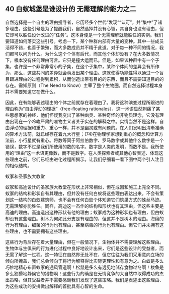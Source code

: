 ## 40 白蚁城堡是谁设计的 无需理解的能力之二

自然选择是一个自主的理由搜寻者，它历经多个世代“发现”“认可”，并“集中”了诸多理由。这些引号是为了提醒我们，自然选择并没有心智，其自身也没有理由，但它却可以胜任设计改进的“任务”。这本身便是一个无需理解就能胜任的实例。我们要知道如何落实这些引号。考虑一下，某个种群内部有大量的变种。其中一些成员活得不错，也善于繁殖，而大多数成员并不精于此道。对于每一种不同的情况，我们都可以问为什么。为什么这个个体有后代，而其他个体却没有？在大多数情况下，根本没有任何理由可言。它只是撞大运而已。但是，如果该种群中有一个子集，也许是一个非常非常小的子集，在这个子集中，某种个体间的差异会有所作为，那么，这些共同的差异就会萌发出某个理由。这就使得功能性得以通过一个盲目跟进理由的过程得到累积，从而创造出带有目的的东西，而且不需要知道目的的存在。需知原则（The Need to Know）主宰了整个生物圈，而自然选择过程本身并不需要知道它在做什么。

因此，在有能够表述理由的个体之前就存在着理由了。我将这种演变过程所跟进的理由称为“自由浮动的理据”（free-floating rationales），这一术语显然刺痛了某些思想家的神经，他们怀疑我变出了某种幽灵、某种奇怪的非物质理念，它没有理由出现在一个冷峻严肃的唯物主义者关于实在的解释之中。实情当然不是这样。自由浮动的理据和重力、重心一样，并不是幽灵或有问题的。在人们发明出清晰准确的算术方法前，就已经存在着九大行星；(74)在物理学家想到重心的概念和计算方法前，小行星就有重心。将数等同于阿拉伯数字、罗马数字或其他什么数字是一个错误，数字不过是我们所使用的数的名字。数字是人类的发明，而数不是。我所使用的“理由”这一术语更像数，而不是数字。在人类探索者或其他心智表述、体现这些理由之前，它们已经由进化过程所揭示。让我们仔细看一看下图中两个引人注目的相似结构。

蚁冢和圣家族大教堂

蚁冢和高迪设计的圣家族大教堂在形状上非常相似，但在成因和施工上完全不同。蚁冢的结构和形状自有其理由，但并没有任何白蚁将这些理由表达出来。不会有策划这一结构的白蚁建筑师，也不会有任何白蚁个体知道它们筑巢方式的蛛丝马迹。无需理解亦能胜任。同样，高迪这一杰作的结构和形状也有其理由，但这些主要是高迪的理由。高迪造出这种形状有他的理由；蚁冢成为这种形状也有理由，但白蚁却没有这些理由。树木为何如此分支是有理由的，但这并不是树木的理由。海绵的行为有理由，细菌的行为也有理由，甚至病毒的行为也有理由。但它们并未拥有这些理由，也不需要拥有这些理由。

这些行为背后存在着大量理由，但在一般情况下，生物体并不需要理解这些理由。生物体与生俱来的行为进化过程中良好地设计出来，它们是这些设计的受益者，而无需了解这一过程。这一特征在自然界无处不在，但它往往为我们采用意向立场的倾向所掩盖，我们总会倾向于将行为解释得比实际更理性和有意为之。白蚁是多么巧妙地精心布置蚁冢的通风管道啊！松鼠是多么有远见地储存食物过冬啊！梭鱼是多么狡猾地静候它的猎物啊！这些行为的确是在无情竞争的大自然中取得成功的杰出策略，但其受益者并不需要感谢我们发现了这些策略。我们是表述出这些理由、为这些成功的安排做出解释的首批具有心智的生命。


